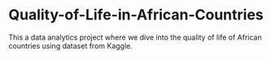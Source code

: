 # Quality-of-Life-in-African-Countries
This a data analytics project  where we dive into the quality of life of African countries using dataset from Kaggle.
